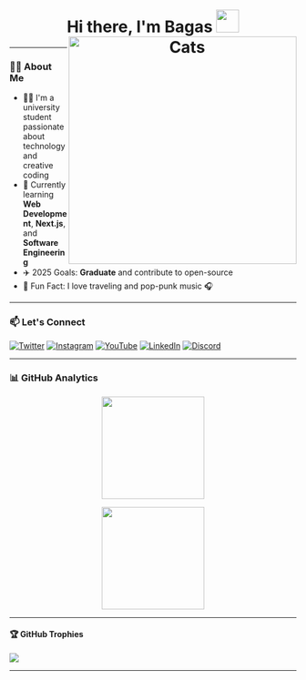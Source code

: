<h1 align="center">Hi there, I'm Bagas <img src="https://raw.githubusercontent.com/Tarikul-Islam-Anik/Animated-Fluent-Emojis/master/Emojis/Hand%20gestures/Call%20Me%20Hand%20Light%20Skin%20Tone.png" width="40" /><img align="right" src="https://images-wixmp-ed30a86b8c4ca887773594c2.wixmp.com/f/395a40ac-7995-4c85-a8f1-e72a6530aec5/dek86o4-22aac2ef-3118-4331-937d-8549cd2fc3c3.gif?token=eyJ0eXAiOiJKV1QiLCJhbGciOiJIUzI1NiJ9.eyJzdWIiOiJ1cm46YXBwOjdlMGQxODg5ODIyNjQzNzNhNWYwZDQxNWVhMGQyNmUwIiwiaXNzIjoidXJuOmFwcDo3ZTBkMTg4OTgyMjY0MzczYTVmMGQ0MTVlYTBkMjZlMCIsIm9iaiI6W1t7InBhdGgiOiJcL2ZcLzM5NWE0MGFjLTc5OTUtNGM4NS1hOGYxLWU3MmE2NTMwYWVjNVwvZGVrODZvNC0yMmFhYzJlZi0zMTE4LTQzMzEtOTM3ZC04NTQ5Y2QyZmMzYzMuZ2lmIn1dXSwiYXVkIjpbInVybjpzZXJ2aWNlOmZpbGUuZG93bmxvYWQiXX0.FHTm4y8h_naXZhBtEFjI2brMORa7Sjp6BKJxTEpDBI0" alt="Cats" height="400" width="400"></h1>


---

### 👨‍🎓 About Me

- 🧑‍💻 I'm a university student passionate about technology and creative coding
- 🌱 Currently learning **Web Development**, **Next.js**, and **Software Engineering**
- ✈️ 2025 Goals: **Graduate** and contribute to open-source
- 🎸 Fun Fact: I love traveling and pop-punk music 🎧

---

### 📫 Let's Connect

[![Twitter](https://img.shields.io/badge/Twitter-1DA1F2?style=flat&logo=twitter&logoColor=white)][twitter]
[![Instagram](https://img.shields.io/badge/Instagram-E4405F?style=flat&logo=instagram&logoColor=white)][instagram]
[![YouTube](https://img.shields.io/badge/YouTube-FF0000?style=flat&logo=youtube&logoColor=white)][youtube]
[![LinkedIn](https://img.shields.io/badge/LinkedIn-0077B5?style=flat&logo=linkedin&logoColor=white)][linkedin]
[![Discord](https://img.shields.io/badge/Discord-5865F2?style=flat&logo=discord&logoColor=white)][discord]

---

### 📊 GitHub Analytics

<p align="center">
  <img src="https://github-readme-stats.vercel.app/api?username=indogegewepe&show_icons=true&theme=dracula&count_private=true" height="180" />
  </p>
  <p align="center">
  <img src="https://github-readme-stats.vercel.app/api/top-langs/?username=indogegewepe&layout=compact&theme=dracula" height="180" />
</p>

---

#### 🏆 GitHub Trophies
![](https://github-profile-trophy.vercel.app/?username=indogegewepe&theme=onedark&column=3&margin-w=15&margin-h=15)

---

<!-- SOCIAL LINKS -->
[twitter]: https://twitter.com/Tsiqohhh
[instagram]: https://www.instagram.com/bgstsqh/
[youtube]: https://www.youtube.com/channel/UCLO-9nUDXZbYZqtqhlq_1fw
[linkedin]: https://www.linkedin.com/in/bagas-uwaidha-4756261b5/
[discord]: https://discord.gg/KMASMkmrQr
